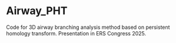 # Airway_PHT
Code for 3D airway branching analysis method based on persistent homology transform. Presentation in ERS Congress 2025.
